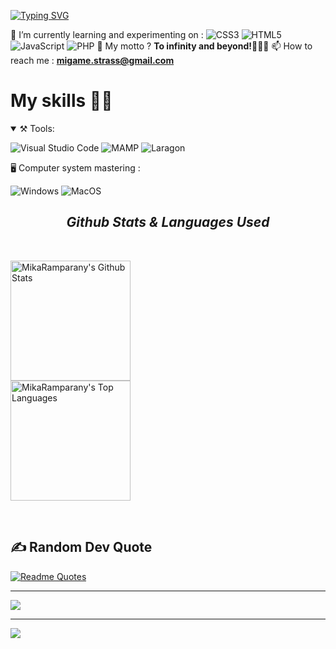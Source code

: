 
<!-- mon text de bienvenu -->
[![Typing SVG](https://readme-typing-svg.herokuapp.com?font=Bungee+Spice&size=21&duration=4200&pause=2700&color=F70000&center=true&vCenter=true&multiline=true&random=false&width=1050&height=256&lines=Welcome+to+my+GitHub+profile+;I'm+a+young+full-stack+magician+!;I've+discovered+a+wild+passion+for+coding%2C+;and+web-development+is+my+playground;But%2C+my+heart+leans+a+bit+more+toward+the+front-end+side;I'm+on+an+epic+quest+for+tech+treasures+and+endless+innovation)](https://git.io/typing-svg)

<!-- contact's icones-->

<!-- Social icons section 
<p align="center">
 
  <a href="mika.ramparany@gmail.com"><img width="32px" alt="Gmail" title="Gmail" src="https://i.imgur.com/kKN1KkY.png"/></a>
  &#8287;&#8287;&#8287;&#8287;&#8287;
  <a href="mika.ramparany@gmail.com"><img width="32px" alt="Gmail" title="Gmail" src="https://i.imgur.com/sIwfUci.png"/></a>
  &#8287;&#8287;&#8287;&#8287;&#8287;
<a href="mika.ramparany@gmail.com"><img width="32px" alt="Gmail" title="Gmail" src="https://i.imgur.com/sIwfUci.png"/></a>
  &#8287;&#8287;&#8287;&#8287;&#8287;
  
  
</p> -->

  🌱 I’m currently learning and experimenting on : 
 ![CSS3](https://img.shields.io/badge/css3-%231572B6.svg?style=plastic&logo=css3&logoColor=white) ![HTML5](https://img.shields.io/badge/html5-%23E34F26.svg?style=plastic&logo=html5&logoColor=white) ![JavaScript](https://img.shields.io/badge/javascript-%23323330.svg?style=plastic&logo=javascript&logoColor=%23F7DF1E) ![PHP](https://img.shields.io/badge/php-%23777BB4.svg?style=plastic&logo=php&logoColor=white)
 💭 My motto ? **To infinity and beyond!👨🏼‍🚀**
 📫 How to reach me : **migame.strass@gmail.com**
<h1> My skills 💪🏽</h1>
<details open>
<summary>⚒️ Tools:</summary>
 
   ![Visual Studio Code](https://img.shields.io/static/v1?style=for-the-badge&message=Visual+Studio+Code&color=007ACC&logo=Visual+Studio+Code&logoColor=FFFFFF&label=) ![MAMP](https://a11ybadges.com/badge?logo=mamp) ![Laragon](https://img.shields.io/static/v1?style=for-the-badge&message=Laragon&color=0E83CD&logo=Laragon&logoColor=FFFFFF&label=)
 
 <summary>🖥️  Computer system mastering :</summary>
 
   ![Windows](https://img.shields.io/badge/Windows-0078D6?style=for-the-badge&logo=windows&logoColor=white) ![MacOS](https://img.shields.io/badge/mac%20os-000000?style=for-the-badge&logo=apple&logoColor=white)
</details>
 </details>
<h2 align='center'><i>Github Stats & Languages Used</i></h2>
</br>

<!-- statistics -->

<p align="center">
    
<a href="https://github.com/anuraghazra/github-readme-stats"><img alt="MikaRamparany's Github Stats" src="https://denvercoder1-github-readme-stats.vercel.app/api/?username=MikaRamparany&show_icons=true&include_all_commits=true&count_private=true&theme=react&hide_border=true&bg_color=1F222E&title_color=F85D7F&icon_color=F8D866" height="192px"/></a>
<br/>
  <a href="https://github.com/anuraghazra/github-readme-stats"><img alt="MikaRamparany's Top Languages" src="https://denvercoder1-github-readme-stats.vercel.app/api/top-langs/?username=MikaRamparany&langs_count=8&layout=compact&theme=react&hide_border=true&bg_color=1F222E&title_color=F85D7F&icon_color=F8D866&hide=Jupyter%20Notebook,Roff" height="192px"/></a>
  <br/>
</p>

</br>

## ✍️ Random Dev Quote

[![Readme Quotes](https://quotes-github-readme.vercel.app/api?type=horizontal&theme=dark)](https://github.com/piyushsuthar/github-readme-quotes)




-----
[![](https://visitcount.itsvg.in/api?id=MikaRamparany&icon=0&color=0)](https://visitcount.itsvg.in)

-----
![](https://github.com/MikaRamparany/MikaRamparany/blob/output/github-contribution-grid-snake.svg)
